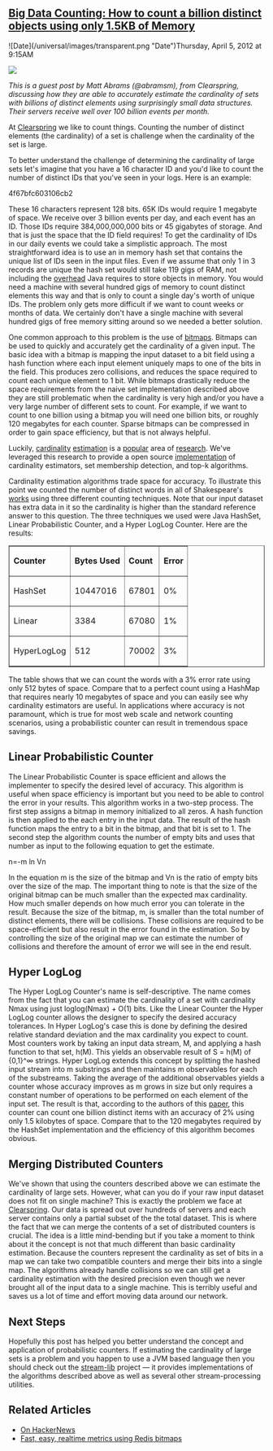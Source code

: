 ## [Big Data Counting: How to count a billion distinct objects using only 1.5KB of Memory](/blog/2012/4/5/big-data-counting-how-to-count-a-billion-distinct-objects-us.html)

<div class="journal-entry-tag journal-entry-tag-post-title"><span class="posted-on">![Date](/universal/images/transparent.png "Date")Thursday, April 5, 2012 at 9:15AM</span></div>

<div class="body">

![](http://farm8.staticflickr.com/7214/7045847171_9e4a8f91c8_o.jpg)

_This is a guest post by Matt Abrams (@abramsm), from Clearspring, discussing how they are able to accurately estimate the cardinality of sets with billions of distinct elements using surprisingly small data structures. Their servers receive well over 100 billion events per month._

At [Clearspring](http://www.google.com/url?q=http%3A%2F%2Fclearspring.com%2F&sa=D&sntz=1&usg=AFQjCNGLySXAkyxC5vAYZgsEnf9t29xzTw) we like to count things. Counting the number of distinct elements (the cardinality) of a set is challenge when the cardinality of the set is large.

To better understand the challenge of determining the cardinality of large sets let's imagine that you have a 16 character ID and you'd like to count the number of distinct IDs that you've seen in your logs. Here is an example:

4f67bfc603106cb2

<span>These 16 characters represent 128 bits. 65K IDs would require 1 </span><span>megabyte of space. We receive over 3 billion events per day, and each </span><span>event has an ID. Those IDs require 384,000,000,000 bits or 45 </span><span>gigabytes of storage.</span> And that is just the space that the ID field requires! To get the cardinality of IDs in our daily events we could take a simplistic approach. The most straightforward idea is to use an in memory hash set that contains the unique list of IDs seen in the input files. Even if we assume that only 1 in 3 records are unique the hash set would still take 119 gigs of RAM, not including the [overhead](http://www.google.com/url?q=http%3A%2F%2Fwww.cs.virginia.edu%2Fkim%2Fpublicity%2Fpldi09tutorials%2Fmemory-efficient-java-tutorial.pdf&sa=D&sntz=1&usg=AFQjCNGvTExorP0XIWM56gRSDqCy25iBQg) Java requires to store objects in memory. You would need a machine with several hundred gigs of memory to count distinct elements this way and that is only to count a single day's worth of unique IDs. The problem only gets more difficult if we want to count weeks or months of data. We certainly don't have a single machine with several hundred gigs of free memory sitting around so we needed a better solution.

One common approach to this problem is the use of [bitmaps](http://www.google.com/url?q=http%3A%2F%2Fblog.getspool.com%2F2011%2F11%2F29%2Ffast-easy-realtime-metrics-using-redis-bitmaps%2F&sa=D&sntz=1&usg=AFQjCNHGPx3WH6mD-AfrvY8RXJxRwJCp8A). Bitmaps can be used to quickly and accurately get the cardinality of a given input. The basic idea with a bitmap is mapping the input dataset to a bit field using a hash function where each input element uniquely maps to one of the bits in the field. This produces zero collisions, and reduces the space required to count each unique element to 1 bit. While bitmaps drastically reduce the space requirements from the naive set implementation described above they are still problematic when the cardinality is very high and/or you have a very large number of different sets to count. For example, if we want to count to one billion using a bitmap you will need one billion bits, or roughly 120 megabytes for each counter. Sparse bitmaps can be compressed in order to gain space efficiency, but that is not always helpful.

Luckily, [cardinality](http://www.google.com/url?q=http%3A%2F%2Fdblab.kaist.ac.kr%2FPublication%2Fpdf%2FACM90_TODS_v15n2.pdf&sa=D&sntz=1&usg=AFQjCNHtGk7728Hnh8XgbMFCEQwDMNd1kw) [estimation](http://www.google.com/url?q=http%3A%2F%2Falgo.inria.fr%2Fflajolet%2FPublications%2FDuFl03.pdf&sa=D&sntz=1&usg=AFQjCNHij4lkOvtFkqLQ7BwDCOX3DHx2IQ) is a [popular](http://www.google.com/url?q=http%3A%2F%2Falgo.inria.fr%2Fflajolet%2FPublications%2FFlFuGaMe07.pdf&sa=D&sntz=1&usg=AFQjCNHpveGjAd0vhAi5JJQeeLnXiis9VQ) area of [research](http://www.google.com/url?q=http%3A%2F%2Falgo.inria.fr%2Fflajolet%2FPublications%2FDuFl03-LNCS.pdf&sa=D&sntz=1&usg=AFQjCNHRJ_TiQ8JpEXwjPibzmMkzWmWXsg). We've leveraged this research to provide a open source [implementation](http://www.google.com/url?q=https%3A%2F%2Fgithub.com%2Fclearspring%2Fstream-lib&sa=D&sntz=1&usg=AFQjCNGvjEjU86nD7aWEaeEIi-peY9BnaA) of cardinality estimators, set membership detection, and top-k algorithms.

Cardinality estimation algorithms trade space for accuracy. To illustrate this point we counted the number of distinct words in all of Shakespeare's [works](http://www.google.com/url?q=http%3A%2F%2Fwww.gutenberg.org%2Febooks%2F100.txt.utf-8&sa=D&sntz=1&usg=AFQjCNEnTGfGj8NO9Q_2_CV9Xo463GMt3w) using three different counting techniques. Note that our input dataset has extra data in it so the cardinality is higher than the standard reference answer to this question. The three techniques we used were Java HashSet, Linear Probabilistic Counter, and a Hyper LogLog Counter. Here are the results:

<table border="1" cellspacing="0" cellpadding="2" width="100%">

<tbody>

<tr>

<td valign="top">

**Counter**

</td>

<td valign="top">

**Bytes Used**

</td>

<td valign="top">

**Count**

</td>

<td valign="top">

**Error**

</td>

</tr>

<tr>

<td valign="top">

HashSet

</td>

<td valign="top">

10447016

</td>

<td valign="top">

67801

</td>

<td valign="top">

0%

</td>

</tr>

<tr>

<td valign="top">

Linear

</td>

<td valign="top">

3384

</td>

<td valign="top">

67080

</td>

<td valign="top">

1%

</td>

</tr>

<tr>

<td valign="top">

HyperLogLog

</td>

<td valign="top">

512

</td>

<td valign="top">

70002

</td>

<td valign="top">

3%

</td>

</tr>

</tbody>

</table>

The table shows that we can count the words with a 3% error rate using only 512 bytes of space. Compare that to a perfect count using a HashMap that requires nearly 10 megabytes of space and you can easily see why cardinality estimators are useful. In applications where accuracy is not paramount, which is true for most web scale and network counting scenarios, using a probabilistic counter can result in tremendous space savings.

## Linear Probabilistic Counter

The Linear Probabilistic Counter is space efficient and allows the implementer to specify the desired level of accuracy. This algorithm is useful when space efficiency is important but you need to be able to control the error in your results. This algorithm works in a two-step process. The first step assigns a bitmap in memory initialized to all zeros. A hash function is then applied to the each entry in the input data. The result of the hash function maps the entry to a bit in the bitmap, and that bit is set to 1\. The second step the algorithm counts the number of empty bits and uses that number as input to the following equation to get the estimate.

n=-m ln Vn

In the equation m is the size of the bitmap and Vn is the ratio of empty bits over the size of the map. The important thing to note is that the size of the original bitmap can be much smaller than the expected max cardinality. How much smaller depends on how much error you can tolerate in the result. Because the size of the bitmap, m, is smaller than the total number of distinct elements, there will be collisions. These collisions are required to be space-efficient but also result in the error found in the estimation. So by controlling the size of the original map we can estimate the number of collisions and therefore the amount of error we will see in the end result.

## Hyper LogLog

The Hyper LogLog Counter's name is self-descriptive. The name comes from the fact that you can estimate the cardinality of a set with cardinality Nmax using just loglog(Nmax) + O(1) bits. Like the Linear Counter the Hyper LogLog counter allows the designer to specify the desired accuracy tolerances. In Hyper LogLog's case this is done by defining the desired relative standard deviation and the max cardinality you expect to count. Most counters work by taking an input data stream, M, and applying a hash function to that set, h(M). This yields an observable result of S = h(M) of {0,1}^∞ strings. Hyper LogLog extends this concept by splitting the hashed input stream into m substrings and then maintains m observables for each of the substreams. Taking the average of the additional observables yields a counter whose accuracy improves as m grows in size but only requires a constant number of operations to be performed on each element of the input set. The result is that, according to the authors of this [paper](http://www.google.com/url?q=http%3A%2F%2Falgo.inria.fr%2Fflajolet%2FPublications%2FFlFuGaMe07.pdf&sa=D&sntz=1&usg=AFQjCNHpveGjAd0vhAi5JJQeeLnXiis9VQ), this counter can count one billion distinct items with an accuracy of 2% using only 1.5 kilobytes of space. Compare that to the 120 megabytes required by the HashSet implementation and the efficiency of this algorithm becomes obvious.

## Merging Distributed Counters

We've shown that using the counters described above we can estimate the cardinality of large sets. However, what can you do if your raw input dataset does not fit on single machine? This is exactly the problem we face at [Clearspring](http://www.google.com/url?q=http%3A%2F%2Fclearspring.com%2F&sa=D&sntz=1&usg=AFQjCNGLySXAkyxC5vAYZgsEnf9t29xzTw). Our data is spread out over hundreds of servers and each server contains only a partial subset of the the total dataset. This is where the fact that we can merge the contents of a set of distributed counters is crucial. The idea is a little mind-bending but if you take a moment to think about it the concept is not that much different than basic cardinality estimation. Because the counters represent the cardinality as set of bits in a map we can take two compatible counters and merge their bits into a single map. The algorithms already handle collisions so we can still get a cardinality estimation with the desired precision even though we never brought all of the input data to a single machine. This is terribly useful and saves us a lot of time and effort moving data around our network.

## Next Steps

Hopefully this post has helped you better understand the concept and application of probabilistic counters. If estimating the cardinality of large sets is a problem and you happen to use a JVM based language then you should check out the [stream-lib](http://www.google.com/url?q=https%3A%2F%2Fgithub.com%2Fclearspring%2Fstream-lib&sa=D&sntz=1&usg=AFQjCNGvjEjU86nD7aWEaeEIi-peY9BnaA) project — it provides implementations of the algorithms described above as well as several other stream-processing utilities.

## Related Articles

*   [On HackerNews](http://news.ycombinator.com/item?id=3803524)
*   [Fast, easy, realtime metrics using Redis bitmaps](http://blog.getspool.com/2011/11/29/fast-easy-realtime-metrics-using-redis-bitmaps/)

</div>
